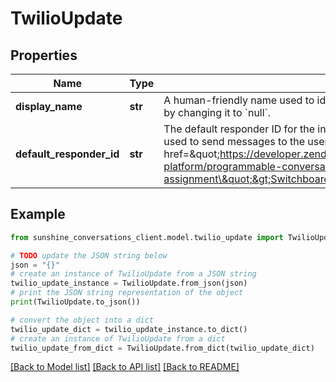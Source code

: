 # TwilioUpdate


## Properties

Name | Type | Description | Notes
------------ | ------------- | ------------- | -------------
**display_name** | **str** | A human-friendly name used to identify the integration. &#x60;displayName&#x60; can be unset by changing it to &#x60;null&#x60;. | [optional] 
**default_responder_id** | **str** | The default responder ID for the integration. This is the ID of the responder that will be used to send messages to the user. For more information, refer to the &lt;a href&#x3D;\&quot;https://developer.zendesk.com/documentation/conversations/messaging-platform/programmable-conversations/switchboard/#default-integration-assignment\&quot;&gt;Switchboard guide&lt;/a&gt;.  | [optional] 

## Example

```python
from sunshine_conversations_client.model.twilio_update import TwilioUpdate

# TODO update the JSON string below
json = "{}"
# create an instance of TwilioUpdate from a JSON string
twilio_update_instance = TwilioUpdate.from_json(json)
# print the JSON string representation of the object
print(TwilioUpdate.to_json())

# convert the object into a dict
twilio_update_dict = twilio_update_instance.to_dict()
# create an instance of TwilioUpdate from a dict
twilio_update_from_dict = TwilioUpdate.from_dict(twilio_update_dict)
```
[[Back to Model list]](../README.md#documentation-for-models) [[Back to API list]](../README.md#documentation-for-api-endpoints) [[Back to README]](../README.md)


